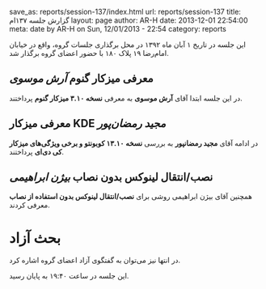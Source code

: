 save_as: reports/session-137/index.html
url: reports/session-137
title: گزارش جلسه ۱۳۷ام 
layout: page
author: AR-H
date: 2013-12-01 22:54:00
meta: date by AR-H on Sun, 12/01/2013 - 22:54
category: reports

این جلسه در تاریخ ۱ آبان ماه ۱۳۹۲ در محل برگذاری جلسات گروه، واقع در خیابان
امام‌رضا ۱۹ پلاک ۱۸۰ با حضور اعضای گروه برگذار شد.


<!--more-->



## معرفی میزکار گنوم *آرش موسوی*
در این جلسه ابتدا آقای **آرش موسوی** به معرفی **نسخه ۳.۱۰ میزکار گنوم**
پرداختند.

## معرفی میزکار KDE *مجید رمضان‌پور*
در ادامه آقای **مجید رمضانپور** به بررسی **نسخه ۱۳.۱۰ کوبونتو و برخی
ویژگی‌های میزکار کی دی‌ای** پرداختند.

## نصب/انتقال لینوکس بدون نصاب *بیژن ابراهیمی*
همچنین آقای بیژن ابراهیمی روشی برای
**نصب/انتقال لینوکس بدون استفاده از نصاب** معرفی کردند.

# بحث آزاد
در انتها نیز می‌توان
به گفتگوی آزاد اعضای گروه اشاره کرد.

این جلسه در ساعت ۱۹:۴۰ به پایان رسید.
